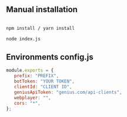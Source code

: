 ## Manual installation

```bash

npm install / yarn install

node index.js
```

## Environments **config.js**

```js
module.exports = {
   prefix: "PREFIX", 
   botToken: "YOUR TOKEN", 
   clientId: "CLIENT ID", 
   geniusApiToken: "genius.com/api-clients", 
   webplayer: "", 
   cors: "*", 
};

```

